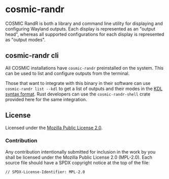 # cosmic-randr

COSMIC RandR is both a library and command line utility for displaying and configuring Wayland outputs. Each display is represented as an "output head", whereas all supported configurations for each display is represented as "output modes".

## cosmic-randr cli

All COSMIC installations have `cosmic-randr` preinstalled on the system. This can be used to list and configure outputs from the terminal.

Those that want to integrate with this binary in their software can use `cosmic-randr list --kdl` to get a list of outputs and their modes in the [KDL syntax format](kdl.dev). Rust developers can use the `cosmic-randr-shell` crate provided here for the same integration.

## License

Licensed under the [Mozilla Public License 2.0](https://choosealicense.com/licenses/mpl-2.0).

### Contribution

Any contribution intentionally submitted for inclusion in the work by you shall be licensed under the Mozilla Public License 2.0 (MPL-2.0). Each source file should have a SPDX copyright notice at the top of the file:

```
// SPDX-License-Identifier: MPL-2.0
```